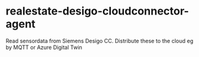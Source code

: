 # realestate-desigo-cloudconnector-agent
Read sensordata from Siemens Desigo CC. Distribute these to the cloud eg by MQTT or Azure Digital Twin
